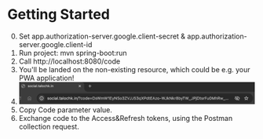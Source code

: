 # Getting Started
0. Set app.authorization-server.google.client-secret & app.authorization-server.google.client-id
1. Run project: mvn spring-boot:run
2. Call http://localhost:8080/code
3. You'll be landed on the non-existing resource, which could be e.g. your PWA application!
4. ![url_code.png](url_code.png)
5. Copy Code parameter value.
6. Exchange code to the Access&Refresh tokens, using the Postman collection request.

